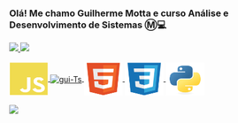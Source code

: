 ### Olá! Me chamo Guilherme Motta e curso Análise e Desenvolvimento de Sistemas Ⓜ️💻

<div align="left">
  <a href="https://github.com/gui-motta">
  <img height="180em" src="https://github-readme-stats.vercel.app/api?username=gui-motta&show_icons=true&theme=react&include_all_commits=true&count_private=true"/>
  <img height="180em" src="https://github-readme-stats.vercel.app/api/top-langs/?username=gui-motta&layout=compact&langs_count=7&theme=react"/>
</div>
  
<div style="display: inline_block"><br>
  <img align="center" alt="gui-Js" height="60" width="70" src="https://raw.githubusercontent.com/devicons/devicon/master/icons/javascript/javascript-plain.svg">
  <img align="center" alt="gui-Ts" height="60" width="70" src="https://cdn.jsdelivr.net/gh/devicons/devicon/icons/java/java-original-wordmark.svg">
  <img align="center" alt="gui-HTML" height="60" width="70" src="https://raw.githubusercontent.com/devicons/devicon/master/icons/html5/html5-original.svg">
  <img align="center" alt="gui-CSS" height="60" width="70" src="https://raw.githubusercontent.com/devicons/devicon/master/icons/css3/css3-original.svg">
  <img align="center" alt="gui-Python" height="60" width="70" src="https://raw.githubusercontent.com/devicons/devicon/master/icons/python/python-original.svg">
</div>
  
<div align="left" style="display: inline_block"><br>
    <a href="https://www.linkedin.com/in/guilherme-motta-56162a142" target="_blank"><img src="https://img.shields.io/badge/-LinkedIn-%230077B5?style=for-the-badge&logo=linkedin&logoColor=white" target="_blank"></a> 
</div>


  
